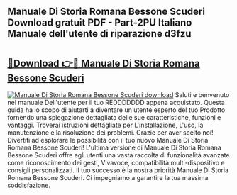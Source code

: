 ## Manuale Di Storia Romana Bessone Scuderi Download gratuit PDF - Part-2PU Italiano Manuale dell'utente di riparazione d3fzu

# <h2><a href="http://dfgdlin.blite.top/?on=Manuale+Di+Storia+Romana+Bessone+Scuderi">🔗Download 👉🔴 Manuale Di Storia Romana Bessone Scuderi</a></h2>

[![Manuale Di Storia Romana Bessone Scuderi download](https://i.imgur.com/lujVjoI.png)](http://dfgdlin.blite.top/?on=Manuale+Di+Storia+Romana+Bessone+Scuderi)
Saluti e benvenuto nel manuale Dell'utente per il tuo REDDDDDDD appena acquistato. Questa guida ha lo scopo di aiutarti a diventare un utente esperto del tuo Prodotto fornendo una spiegazione dettagliata delle sue caratteristiche, funzioni e vantaggi. Troverai istruzioni dettagliate per L'installazione, L'uso, la manutenzione e la risoluzione dei problemi. Grazie per aver scelto noi! Divertiti ad esplorare le possibilità con il tuo nuovo Manuale Di Storia Romana Bessone Scuderi! L'ultima versione di Manuale Di Storia Romana Bessone Scuderi offre agli utenti una vasta raccolta di funzionalità avanzate come riconoscimento dei gesti, Vivavoce, compatibilità multi-dispositivo e consigli personalizzati. Il tuo successo è la nostra priorità Manuale Di Storia Romana Bessone Scuderi. Ci impegniamo a garantire la tua massima soddisfazione.
